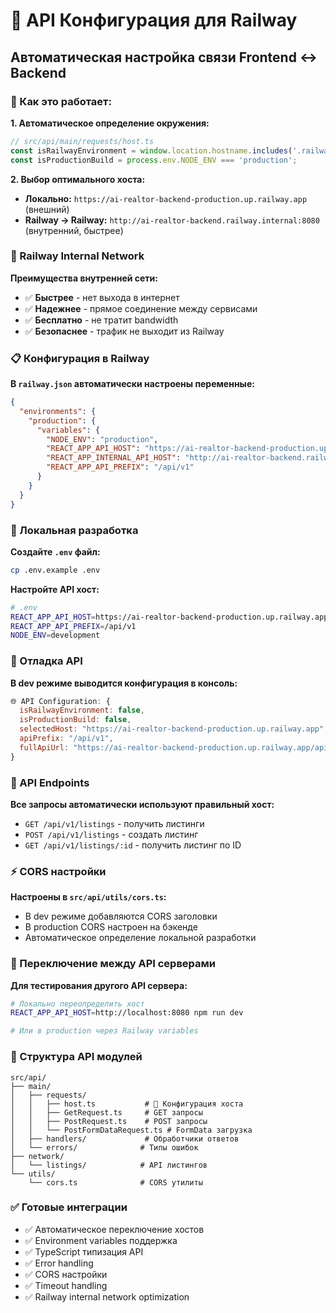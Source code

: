 # 🔗 API Конфигурация для Railway

## Автоматическая настройка связи Frontend ↔ Backend

### 🎯 Как это работает:

**1. Автоматическое определение окружения:**
```typescript
// src/api/main/requests/host.ts
const isRailwayEnvironment = window.location.hostname.includes('.railway.app');
const isProductionBuild = process.env.NODE_ENV === 'production';
```

**2. Выбор оптимального хоста:**
- **Локально:** `https://ai-realtor-backend-production.up.railway.app` (внешний)
- **Railway → Railway:** `http://ai-realtor-backend.railway.internal:8080` (внутренний, быстрее)

### 🚀 Railway Internal Network

**Преимущества внутренней сети:**
- ✅ **Быстрее** - нет выхода в интернет
- ✅ **Надежнее** - прямое соединение между сервисами
- ✅ **Бесплатно** - не тратит bandwidth
- ✅ **Безопаснее** - трафик не выходит из Railway

### 📋 Конфигурация в Railway

**В `railway.json` автоматически настроены переменные:**
```json
{
  "environments": {
    "production": {
      "variables": {
        "NODE_ENV": "production",
        "REACT_APP_API_HOST": "https://ai-realtor-backend-production.up.railway.app",
        "REACT_APP_INTERNAL_API_HOST": "http://ai-realtor-backend.railway.internal:8080",
        "REACT_APP_API_PREFIX": "/api/v1"
      }
    }
  }
}
```

### 🔧 Локальная разработка

**Создайте `.env` файл:**
```bash
cp .env.example .env
```

**Настройте API хост:**
```bash
# .env
REACT_APP_API_HOST=https://ai-realtor-backend-production.up.railway.app
REACT_APP_API_PREFIX=/api/v1
NODE_ENV=development
```

### 🐛 Отладка API

**В dev режиме выводится конфигурация в консоль:**
```javascript
🌐 API Configuration: {
  isRailwayEnvironment: false,
  isProductionBuild: false,
  selectedHost: "https://ai-realtor-backend-production.up.railway.app",
  apiPrefix: "/api/v1",
  fullApiUrl: "https://ai-realtor-backend-production.up.railway.app/api/v1"
}
```

### 📡 API Endpoints

**Все запросы автоматически используют правильный хост:**

- `GET /api/v1/listings` - получить листинги
- `POST /api/v1/listings` - создать листинг
- `GET /api/v1/listings/:id` - получить листинг по ID

### ⚡ CORS настройки

**Настроены в `src/api/utils/cors.ts`:**
- В dev режиме добавляются CORS заголовки
- В production CORS настроен на бэкенде
- Автоматическое определение локальной разработки

### 🔄 Переключение между API серверами

**Для тестирования другого API сервера:**
```bash
# Локально переопределить хост
REACT_APP_API_HOST=http://localhost:8080 npm run dev

# Или в production через Railway variables
```

### 📂 Структура API модулей

```
src/api/
├── main/
│   ├── requests/
│   │   ├── host.ts           # 🎯 Конфигурация хоста
│   │   ├── GetRequest.ts     # GET запросы
│   │   ├── PostRequest.ts    # POST запросы
│   │   └── PostFormDataRequest.ts # FormData загрузка
│   ├── handlers/             # Обработчики ответов
│   └── errors/              # Типы ошибок
├── network/
│   └── listings/            # API листингов
└── utils/
    └── cors.ts              # CORS утилиты
```

### ✅ Готовые интеграции

- ✅ Автоматическое переключение хостов
- ✅ Environment variables поддержка  
- ✅ TypeScript типизация API
- ✅ Error handling
- ✅ CORS настройки
- ✅ Timeout handling
- ✅ Railway internal network optimization

